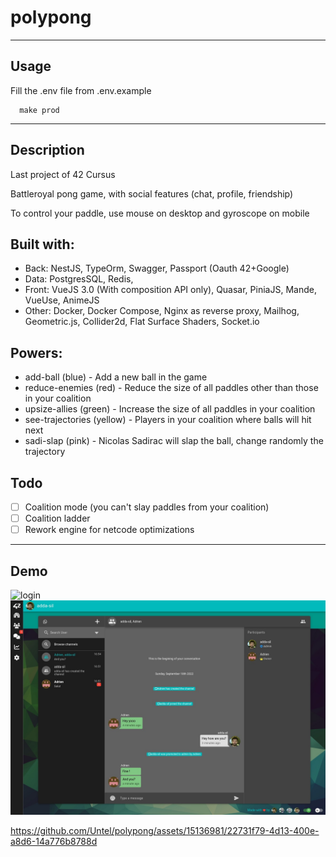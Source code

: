 # polypong
---

## Usage

Fill the .env file from .env.example
```
  make prod
```
---

## Description
Last project of 42 Cursus

Battleroyal pong game, with social features (chat, profile, friendship)

To control your paddle, use mouse on desktop and gyroscope on mobile

## Built with:
  - Back: NestJS, TypeOrm, Swagger, Passport (Oauth 42+Google)
  - Data: PostgresSQL, Redis,
  - Front: VueJS 3.0 (With composition API only), Quasar, PiniaJS, Mande, VueUse, AnimeJS
  - Other: Docker, Docker Compose, Nginx as reverse proxy, Mailhog, Geometric.js, Collider2d, Flat Surface Shaders, Socket.io

## Powers:
- add-ball (blue) - Add a new ball in the game
- reduce-enemies (red) - Reduce the size of all paddles other than those in your coalition
- upsize-allies (green) - Increase the size of all paddles in your coalition
- see-trajectories (yellow) - Players in your coalition where balls will hit next
- sadi-slap (pink) - Nicolas Sadirac will slap the ball, change randomly the trajectory

## Todo
- [ ] Coalition mode (you can't slay paddles from your coalition)
- [ ] Coalition ladder
- [ ] Rework engine for netcode optimizations

---
## Demo
![login](./polypong_login.gif)
![inbox](./polypong_inbox.png)

https://github.com/Untel/polypong/assets/15136981/22731f79-4d13-400e-a8d6-14a776b8788d
